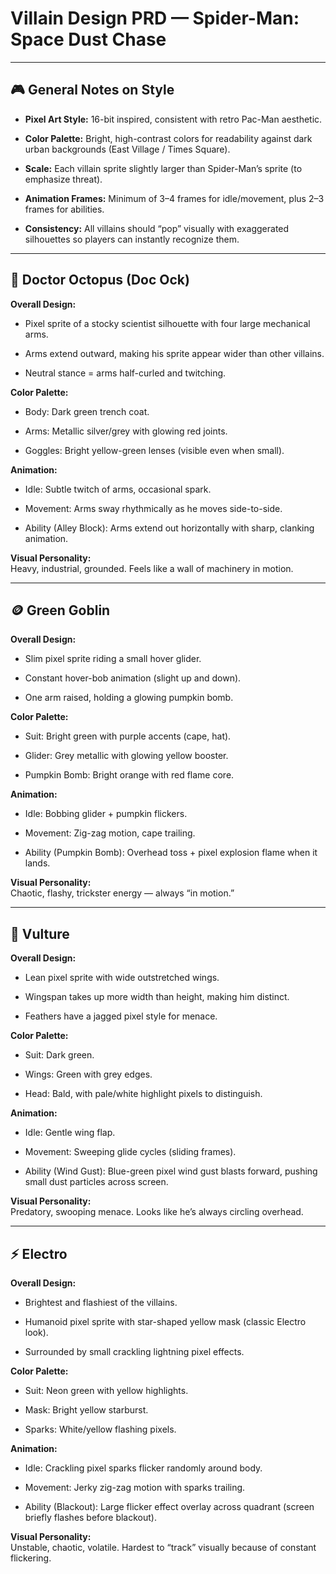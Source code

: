 # **Villain Design PRD — Spider-Man: Space Dust Chase**

---

## **🎮 General Notes on Style**

* **Pixel Art Style:** 16-bit inspired, consistent with retro Pac-Man aesthetic.

* **Color Palette:** Bright, high-contrast colors for readability against dark urban backgrounds (East Village / Times Square).

* **Scale:** Each villain sprite slightly larger than Spider-Man’s sprite (to emphasize threat).

* **Animation Frames:** Minimum of 3–4 frames for idle/movement, plus 2–3 frames for abilities.

* **Consistency:** All villains should “pop” visually with exaggerated silhouettes so players can instantly recognize them.

---

## **🐙 Doctor Octopus (Doc Ock)**

**Overall Design:**

* Pixel sprite of a stocky scientist silhouette with four large mechanical arms.

* Arms extend outward, making his sprite appear wider than other villains.

* Neutral stance \= arms half-curled and twitching.

**Color Palette:**

* Body: Dark green trench coat.

* Arms: Metallic silver/grey with glowing red joints.

* Goggles: Bright yellow-green lenses (visible even when small).

**Animation:**

* Idle: Subtle twitch of arms, occasional spark.

* Movement: Arms sway rhythmically as he moves side-to-side.

* Ability (Alley Block): Arms extend out horizontally with sharp, clanking animation.

**Visual Personality:**  
 Heavy, industrial, grounded. Feels like a wall of machinery in motion.

---

## **🪙 Green Goblin**

**Overall Design:**

* Slim pixel sprite riding a small hover glider.

* Constant hover-bob animation (slight up and down).

* One arm raised, holding a glowing pumpkin bomb.

**Color Palette:**

* Suit: Bright green with purple accents (cape, hat).

* Glider: Grey metallic with glowing yellow booster.

* Pumpkin Bomb: Bright orange with red flame core.

**Animation:**

* Idle: Bobbing glider \+ pumpkin flickers.

* Movement: Zig-zag motion, cape trailing.

* Ability (Pumpkin Bomb): Overhead toss \+ pixel explosion flame when it lands.

**Visual Personality:**  
 Chaotic, flashy, trickster energy — always “in motion.”

---

## **🦅 Vulture**

**Overall Design:**

* Lean pixel sprite with wide outstretched wings.

* Wingspan takes up more width than height, making him distinct.

* Feathers have a jagged pixel style for menace.

**Color Palette:**

* Suit: Dark green.

* Wings: Green with grey edges.

* Head: Bald, with pale/white highlight pixels to distinguish.

**Animation:**

* Idle: Gentle wing flap.

* Movement: Sweeping glide cycles (sliding frames).

* Ability (Wind Gust): Blue-green pixel wind gust blasts forward, pushing small dust particles across screen.

**Visual Personality:**  
 Predatory, swooping menace. Looks like he’s always circling overhead.

---

## **⚡ Electro**

**Overall Design:**

* Brightest and flashiest of the villains.

* Humanoid pixel sprite with star-shaped yellow mask (classic Electro look).

* Surrounded by small crackling lightning pixel effects.

**Color Palette:**

* Suit: Neon green with yellow highlights.

* Mask: Bright yellow starburst.

* Sparks: White/yellow flashing pixels.

**Animation:**

* Idle: Crackling pixel sparks flicker randomly around body.

* Movement: Jerky zig-zag motion with sparks trailing.

* Ability (Blackout): Large flicker effect overlay across quadrant (screen briefly flashes before blackout).

**Visual Personality:**  
 Unstable, chaotic, volatile. Hardest to “track” visually because of constant flickering.